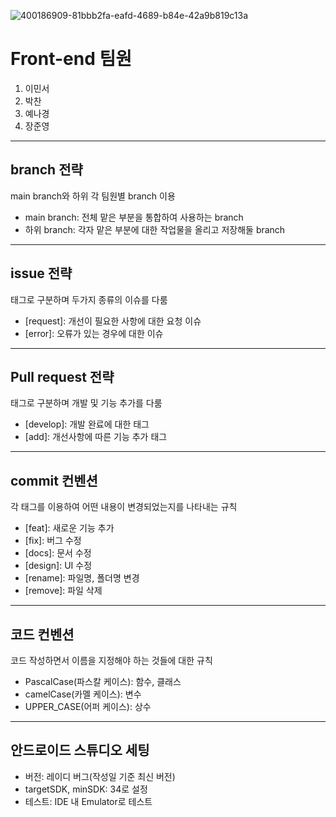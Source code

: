 ![400186909-81bbb2fa-eafd-4689-b84e-42a9b819c13a](https://github.com/user-attachments/assets/7ebc6401-8d66-43d3-8d19-63c7d56a81a3)

# Front-end 팀원

1. 이민서
2. 박찬
3. 예나경
4. 장준영

---

## branch 전략

main branch와 하위 각 팀원별 branch 이용
- main branch: 전체 맡은 부분을 통합하여 사용하는 branch
- 하위 branch: 각자 맡은 부분에 대한 작업물을 올리고 저장해둘 branch

---

## issue 전략

태그로 구분하며 두가지 종류의 이슈를 다룸
- [request]: 개선이 필요한 사항에 대한 요청 이슈
- [error]: 오류가 있는 경우에 대한 이슈

---

## Pull request 전략

태그로 구분하며 개발 및 기능 추가를 다룸
- [develop]: 개발 완료에 대한 태그
- [add]: 개선사항에 따른 기능 추가 태그

---

## commit 컨벤션

각 태그를 이용하여 어떤 내용이 변경되었는지를 나타내는 규칙
- [feat]: 새로운 기능 추가
- [fix]: 버그 수정
- [docs]: 문서 수정
- [design]: UI 수정
- [rename]: 파일명, 폴더명 변경
- [remove]: 파일 삭제

---

## 코드 컨벤션

코드 작성하면서 이름을 지정해야 하는 것들에 대한 규칙
- PascalCase(파스칼 케이스): 함수, 클래스
- camelCase(카멜 케이스): 변수
- UPPER_CASE(어퍼 케이스): 상수

---

## 안드로이드 스튜디오 세팅

- 버전: 레이디 버그(작성일 기준 최신 버전)
- targetSDK, minSDK: 34로 설정
- 테스트: IDE 내 Emulator로 테스트
